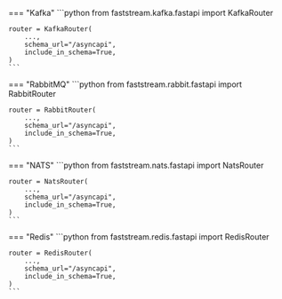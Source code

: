 === "Kafka"
    ```python
    from faststream.kafka.fastapi import KafkaRouter

    router = KafkaRouter(
        ...,
        schema_url="/asyncapi",
        include_in_schema=True,
    )
    ```

=== "RabbitMQ"
    ```python
    from faststream.rabbit.fastapi import RabbitRouter

    router = RabbitRouter(
        ...,
        schema_url="/asyncapi",
        include_in_schema=True,
    )
    ```

=== "NATS"
    ```python
    from faststream.nats.fastapi import NatsRouter

    router = NatsRouter(
        ...,
        schema_url="/asyncapi",
        include_in_schema=True,
    )
    ```

=== "Redis"
    ```python
    from faststream.redis.fastapi import RedisRouter

    router = RedisRouter(
        ...,
        schema_url="/asyncapi",
        include_in_schema=True,
    )
    ```
